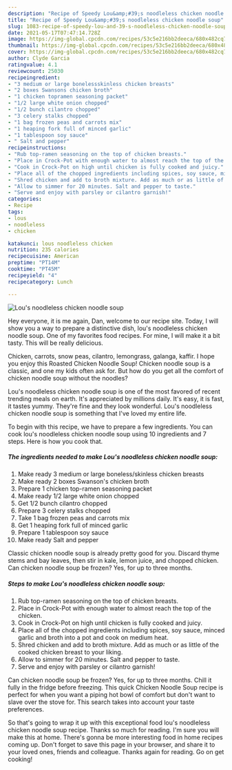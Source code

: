 ```yaml
---
description: "Recipe of Speedy Lou&amp;#39;s noodleless chicken noodle soup"
title: "Recipe of Speedy Lou&amp;#39;s noodleless chicken noodle soup"
slug: 1083-recipe-of-speedy-lou-and-39-s-noodleless-chicken-noodle-soup
date: 2021-05-17T07:47:14.728Z
image: https://img-global.cpcdn.com/recipes/53c5e216bb2deeca/680x482cq70/lous-noodleless-chicken-noodle-soup-recipe-main-photo.jpg
thumbnail: https://img-global.cpcdn.com/recipes/53c5e216bb2deeca/680x482cq70/lous-noodleless-chicken-noodle-soup-recipe-main-photo.jpg
cover: https://img-global.cpcdn.com/recipes/53c5e216bb2deeca/680x482cq70/lous-noodleless-chicken-noodle-soup-recipe-main-photo.jpg
author: Clyde Garcia
ratingvalue: 4.1
reviewcount: 25030
recipeingredient:
- "3 medium or large bonelessskinless chicken breasts"
- "2 boxes Swansons chicken broth"
- "1 chicken topramen seasoning packet"
- "1/2 large white onion chopped"
- "1/2 bunch cilantro chopped"
- "3 celery stalks chopped"
- "1 bag frozen peas and carrots mix"
- "1 heaping fork full of minced garlic"
- "1 tablespoon soy sauce"
- " Salt and pepper"
recipeinstructions:
- "Rub top-ramen seasoning on the top of chicken breasts."
- "Place in Crock-Pot with enough water to almost reach the top of the chicken."
- "Cook in Crock-Pot on high until chicken is fully cooked and juicy."
- "Place all of the chopped ingredients including spices, soy sauce, minced garlic and broth into a pot and cook on medium heat."
- "Shred chicken and add to broth mixture. Add as much or as little of the cooked chicken breast to your liking."
- "Allow to simmer for 20 minutes. Salt and pepper to taste."
- "Serve and enjoy with parsley or cilantro garnish!"
categories:
- Recipe
tags:
- lous
- noodleless
- chicken

katakunci: lous noodleless chicken 
nutrition: 235 calories
recipecuisine: American
preptime: "PT14M"
cooktime: "PT45M"
recipeyield: "4"
recipecategory: Lunch

---
```



![Lou&#39;s noodleless chicken noodle soup](https://img-global.cpcdn.com/recipes/53c5e216bb2deeca/680x482cq70/lous-noodleless-chicken-noodle-soup-recipe-main-photo.jpg)

Hey everyone, it is me again, Dan, welcome to our recipe site. Today, I will show you a way to prepare a distinctive dish, lou&#39;s noodleless chicken noodle soup. One of my favorites food recipes. For mine, I will make it a bit tasty. This will be really delicious.

Chicken, carrots, snow peas, cilantro, lemongrass, galanga, kaffir. I hope you enjoy this Roasted Chicken Noodle Soup! Chicken noodle soup is a classic, and one my kids often ask for. But how do you get all the comfort of chicken noodle soup without the noodles?

Lou&#39;s noodleless chicken noodle soup is one of the most favored of recent trending meals on earth. It's appreciated by millions daily. It's easy, it is fast, it tastes yummy. They're fine and they look wonderful. Lou&#39;s noodleless chicken noodle soup is something that I've loved my entire life.


To begin with this recipe, we have to prepare a few ingredients. You can cook lou&#39;s noodleless chicken noodle soup using 10 ingredients and 7 steps. Here is how you cook that.

<!--inarticleads1-->

##### The ingredients needed to make Lou&#39;s noodleless chicken noodle soup:

1. Make ready 3 medium or large boneless/skinless chicken breasts
1. Make ready 2 boxes Swanson&#39;s chicken broth
1. Prepare 1 chicken top-ramen seasoning packet
1. Make ready 1/2 large white onion chopped
1. Get 1/2 bunch cilantro chopped
1. Prepare 3 celery stalks chopped
1. Take 1 bag frozen peas and carrots mix
1. Get 1 heaping fork full of minced garlic
1. Prepare 1 tablespoon soy sauce
1. Make ready  Salt and pepper


Classic chicken noodle soup﻿ is already ﻿pretty good for you. Discard thyme stems and bay leaves, then stir in kale, lemon juice, and chopped chicken. Can chicken noodle soup be frozen? Yes, for up to three months. 

<!--inarticleads2-->

##### Steps to make Lou&#39;s noodleless chicken noodle soup:

1. Rub top-ramen seasoning on the top of chicken breasts.
1. Place in Crock-Pot with enough water to almost reach the top of the chicken.
1. Cook in Crock-Pot on high until chicken is fully cooked and juicy.
1. Place all of the chopped ingredients including spices, soy sauce, minced garlic and broth into a pot and cook on medium heat.
1. Shred chicken and add to broth mixture. Add as much or as little of the cooked chicken breast to your liking.
1. Allow to simmer for 20 minutes. Salt and pepper to taste.
1. Serve and enjoy with parsley or cilantro garnish!


Can chicken noodle soup be frozen? Yes, for up to three months. Chill it fully in the fridge before freezing. This quick Chicken Noodle Soup recipe is perfect for when you want a piping hot bowl of comfort but don&#39;t want to slave over the stove for. This search takes into account your taste preferences. 

So that's going to wrap it up with this exceptional food lou&#39;s noodleless chicken noodle soup recipe. Thanks so much for reading. I'm sure you will make this at home. There's gonna be more interesting food in home recipes coming up. Don't forget to save this page in your browser, and share it to your loved ones, friends and colleague. Thanks again for reading. Go on get cooking!
